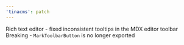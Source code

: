 ```yaml
---
'tinacms': patch
---
```


Rich text editor - fixed inconsistent tooltips in the MDX editor toolbar
Breaking - `MarkToolbarButton` is no longer exported
